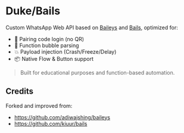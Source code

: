 # Duke/Bails

Custom WhatsApp Web API based on [Baileys](https://github.com/adiwajshing/Baileys) and [Bails](https://github.com/kiuur/bails), optimized for:

- 🔐 Pairing code login (no QR)
- 🧩 Function bubble parsing
- 💥 Payload injection (Crash/Freeze/Delay)
- 📦 Native Flow & Button support

> Built for educational purposes and function-based automation.

## Credits
Forked and improved from:
- https://github.com/adiwajshing/baileys
- https://github.com/kiuur/bails
